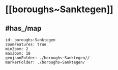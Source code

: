# [[boroughs~Sanktegen]] 


## #has_/map  



```leaflet
id: boroughs~Sanktegen
zoomFeatures: true 
minZoom: 2 
maxZoom: 18
geojsonFolder: ./boroughs~Sanktegen//
markerFolder: ./boroughs~Sanktegen/
```

